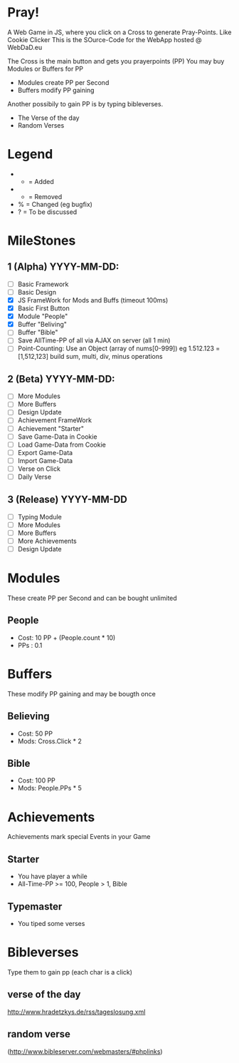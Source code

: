 Pray!
===========

A Web Game in JS, where you click on a Cross to generate Pray-Points. Like Cookie Clicker
This is the SOurce-Code for the WebApp hosted @ WebDaD.eu

The Cross is the main button and gets you prayerpoints (PP)
You may buy Modules or Buffers for PP
- Modules create PP per Second
- Buffers modify PP gaining

Another possibily to gain PP is by typing bibleverses.
- The Verse of the day
- Random Verses

# Legend
- + = Added
- - = Removed
- % = Changed (eg bugfix)
- ? = To be discussed

# MileStones

## 1 (Alpha) YYYY-MM-DD:
- [ ] Basic Framework
- [ ] Basic Design
- [X] JS FrameWork for Mods and Buffs (timeout 100ms)
- [X] Basic First Button
- [X] Module "People"
- [X] Buffer "Beliving"
- [ ] Buffer "Bible"
- [ ] Save AllTime-PP of all via AJAX on server (all 1 min)
- [ ] Point-Counting: Use an Object (array of nums[0-999]) eg 1.512.123 = [1,512,123] build sum, multi, div, minus operations

## 2 (Beta) YYYY-MM-DD:
- [ ] More Modules
- [ ] More Buffers
- [ ] Design Update
- [ ] Achievement FrameWork
- [ ] Achievement "Starter"
- [ ] Save Game-Data in Cookie
- [ ] Load Game-Data from Cookie
- [ ] Export Game-Data
- [ ] Import Game-Data
- [ ] Verse on Click 
- [ ] Daily Verse

## 3 (Release) YYYY-MM-DD
- [ ] Typing Module
- [ ] More Modules
- [ ] More Buffers
- [ ] More Achievements
- [ ] Design Update

# Modules
These create PP per Second and can be bought unlimited

## People
- Cost: 10 PP + (People.count * 10)
- PPs : 0.1

# Buffers
These modify PP gaining and may be bougth once

## Believing
- Cost: 50 PP
- Mods: Cross.Click * 2

## Bible
- Cost: 100 PP
- Mods: People.PPs * 5

# Achievements
Achievements mark special Events in your Game

## Starter
- You have player a while
- All-Time-PP >= 100, People > 1, Bible

## Typemaster
- You tiped some verses

# Bibleverses
Type them to gain pp (each char is a click)

## verse of the day
http://www.hradetzkys.de/rss/tageslosung.xml

## random verse
 (http://www.bibleserver.com/webmasters/#phplinks) 